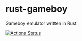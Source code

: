# rust-gameboy
Gameboy emulator written in Rust

[![Actions Status](https://github.com/caklimas/rust-gameboy/workflows/Rust/badge.svg)](https://github.com/caklimas/rust-gameboy/actions)